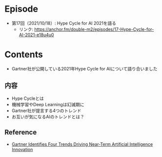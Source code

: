 # Episode
- 第17回（2021/10/18）: Hype Cycle for AI 2021を語る
    - リンク: https://anchor.fm/double-m2/episodes/17-Hype-Cycle-for-AI-2021-e18u4u0

# Contents
- Gartner社が公開している2021年Hype Cycle for AIについて語り合いました

## 内容
- Hype Cycleとは
- 機械学習やDeep Learningは幻滅期に
- Gartner社が提言する4つのトレンド
- お互いが気になるAIのトレンドとは？

## Reference
- [Gartner Identifies Four Trends Driving Near-Term Artificial Intelligence Innovation](https://www.gartner.com/en/newsroom/press-releases/2021-09-07-gartner-identifies-four-trends-driving-near-term-artificial-intelligence-innovation)
